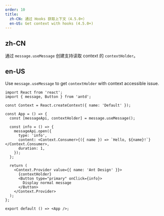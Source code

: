 ```yaml
---
order: 10
title:
  zh-CN: 通过 Hooks 获取上下文（4.5.0+）
  en-US: Get context with hooks (4.5.0+)
---
```


## zh-CN

通过 `message.useMessage` 创建支持读取 context 的 `contextHolder`。

## en-US

Use `message.useMessage` to get `contextHolder` with context accessible issue.

```tsx
import React from 'react';
import { message, Button } from 'antd';

const Context = React.createContext({ name: 'Default' });

const App = () => {
  const [messageApi, contextHolder] = message.useMessage();

  const info = () => {
    messageApi.open({
      type: 'info',
      content: <Context.Consumer>{({ name }) => `Hello, ${name}!`}</Context.Consumer>,
      duration: 1,
    });
  };

  return (
    <Context.Provider value={{ name: 'Ant Design' }}>
      {contextHolder}
      <Button type="primary" onClick={info}>
        Display normal message
      </Button>
    </Context.Provider>
  );
};

export default () => <App />;
```
